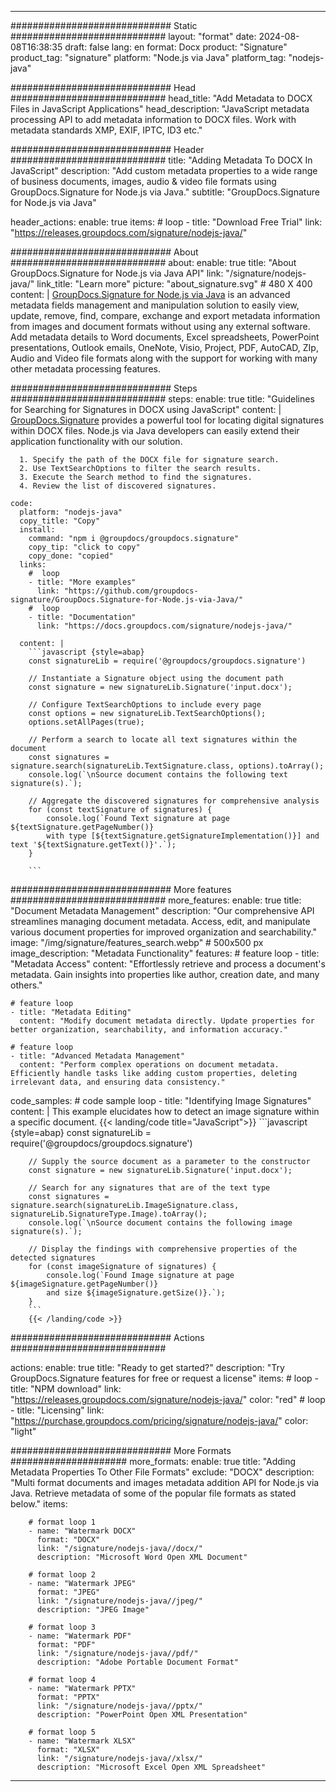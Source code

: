 



---
############################# Static ############################
layout: "format"
date:  2024-08-08T16:38:35
draft: false
lang: en
format: Docx
product: "Signature"
product_tag: "signature"
platform: "Node.js via Java"
platform_tag: "nodejs-java"

############################# Head ############################
head_title: "Add Metadata to DOCX Files in JavaScript Applications"
head_description: "JavaScript metadata processing API to add metadata information to DOCX files. Work with metadata standards XMP, EXIF, IPTC, ID3 etc."

############################# Header ############################
title: "Adding Metadata To DOCX In JavaScript" 
description: "Add custom metadata properties to a wide range of business documents, images, audio & video file formats using GroupDocs.Signature for Node.js via Java."
subtitle: "GroupDocs.Signature for Node.js via Java" 

header_actions:
  enable: true
  items:
    #  loop
    - title: "Download Free Trial"
      link: "https://releases.groupdocs.com/signature/nodejs-java/"
      
############################# About ############################
about:
    enable: true
    title: "About GroupDocs.Signature for Node.js via Java API"
    link: "/signature/nodejs-java/"
    link_title: "Learn more"
    picture: "about_signature.svg" # 480 X 400
    content: |
       [GroupDocs.Signature for Node.js via Java](/signature/nodejs-java/) is an advanced metadata fields management and manipulation solution to easily view, update, remove, find, compare, exchange and export metadata information from images and document formats without using any external software. Add metadata details to Word documents, Excel spreadsheets, PowerPoint presentations, Outlook emails, OneNote, Visio, Project, PDF, AutoCAD, ZIp, Audio and Video file formats along with the support for working with many other metadata processing features.

############################# Steps ############################
steps:
    enable: true
    title: "Guidelines for Searching for Signatures in DOCX using JavaScript"
    content: |
      [GroupDocs.Signature](/signature/nodejs-java/) provides a powerful tool for locating digital signatures within DOCX files. Node.js via Java developers can easily extend their application functionality with our solution.
      
      1. Specify the path of the DOCX file for signature search.
      2. Use TextSearchOptions to filter the search results.
      3. Execute the Search method to find the signatures.
      4. Review the list of discovered signatures.
   
    code:
      platform: "nodejs-java"
      copy_title: "Copy"
      install:
        command: "npm i @groupdocs/groupdocs.signature"
        copy_tip: "click to copy"
        copy_done: "copied"
      links:
        #  loop
        - title: "More examples"
          link: "https://github.com/groupdocs-signature/GroupDocs.Signature-for-Node.js-via-Java/"
        #  loop
        - title: "Documentation"
          link: "https://docs.groupdocs.com/signature/nodejs-java/"
          
      content: |
        ```javascript {style=abap}
        const signatureLib = require('@groupdocs/groupdocs.signature')

        // Instantiate a Signature object using the document path
        const signature = new signatureLib.Signature('input.docx');

        // Configure TextSearchOptions to include every page
        const options = new signatureLib.TextSearchOptions();
        options.setAllPages(true);

        // Perform a search to locate all text signatures within the document
        const signatures = signature.search(signatureLib.TextSignature.class, options).toArray();
        console.log(`\nSource document contains the following text signature(s).`);

        // Aggregate the discovered signatures for comprehensive analysis
        for (const textSignature of signatures) {
            console.log(`Found Text signature at page ${textSignature.getPageNumber()} 
            with type [${textSignature.getSignatureImplementation()}] and text '${textSignature.getText()}'.`);
        }
        
        ```            

############################# More features ############################
more_features:
  enable: true
  title: "Document Metadata Management"
  description: "Our comprehensive API streamlines managing document metadata. Access, edit, and manipulate various document properties for improved organization and searchability."
  image: "/img/signature/features_search.webp" # 500x500 px
  image_description: "Metadata Functionality"
  features:
    # feature loop
    - title: "Metadata Access"
      content: "Effortlessly retrieve and process a document's metadata. Gain insights into properties like author, creation date, and many others."

    # feature loop
    - title: "Metadata Editing"
      content: "Modify document metadata directly. Update properties for better organization, searchability, and information accuracy."

    # feature loop
    - title: "Advanced Metadata Management"
      content: "Perform complex operations on document metadata. Efficiently handle tasks like adding custom properties, deleting irrelevant data, and ensuring data consistency."
      
  code_samples:
    # code sample loop
    - title: "Identifying Image Signatures"
      content: |
        This example elucidates how to detect an image signature within a specific document.
        {{< landing/code title="JavaScript">}}
        ```javascript {style=abap}
        const signatureLib = require('@groupdocs/groupdocs.signature')
        
        // Supply the source document as a parameter to the constructor
        const signature = new signatureLib.Signature('input.docx');

        // Search for any signatures that are of the text type
        const signatures = signature.search(signatureLib.ImageSignature.class, signatureLib.SignatureType.Image).toArray();
        console.log(`\nSource document contains the following image signature(s).`);

        // Display the findings with comprehensive properties of the detected signatures
        for (const imageSignature of signatures) {
            console.log(`Found Image signature at page ${imageSignature.getPageNumber()} 
            and size ${imageSignature.getSize()}.`);
        }
        ```
        {{< /landing/code >}}


############################# Actions ############################

actions:
  enable: true
  title: "Ready to get started?"
  description: "Try GroupDocs.Signature features for free or request a license"
  items:
    #  loop
    - title: "NPM download"
      link: "https://releases.groupdocs.com/signature/nodejs-java/"
      color: "red"
        #  loop
    - title: "Licensing"
      link: "https://purchase.groupdocs.com/pricing/signature/nodejs-java/"
      color: "light"


############################# More Formats #####################
more_formats:
    enable: true
    title: "Adding Metadata Properties To Other File Formats"
    exclude: "DOCX"
    description: "Multi format documents and images metadata addition API for Node.js via Java. Retrieve metadata of some of the popular file formats as stated below."
    items: 
          
        # format loop 1
        - name: "Watermark DOCX"
          format: "DOCX"
          link: "/signature/nodejs-java//docx/"
          description: "Microsoft Word Open XML Document"
          
        # format loop 2
        - name: "Watermark JPEG"
          format: "JPEG"
          link: "/signature/nodejs-java//jpeg/"
          description: "JPEG Image"
          
        # format loop 3
        - name: "Watermark PDF"
          format: "PDF"
          link: "/signature/nodejs-java//pdf/"
          description: "Adobe Portable Document Format"
          
        # format loop 4
        - name: "Watermark PPTX"
          format: "PPTX"
          link: "/signature/nodejs-java//pptx/"
          description: "PowerPoint Open XML Presentation"
          
        # format loop 5
        - name: "Watermark XLSX"
          format: "XLSX"
          link: "/signature/nodejs-java//xlsx/"
          description: "Microsoft Excel Open XML Spreadsheet"


          

---